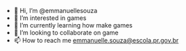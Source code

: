 - 👋 Hi, I’m @emmanuellesouza
- 👀 I’m interested in games
- 🌱 I’m currently learning how make games
- 💞️ I’m looking to collaborate on game
- 📫 How to reach me emmanuelle.souza@escola.pr.gov.br 

<!---
emmanuellesouza/emmanuellesouza is a ✨ special ✨ repository because its `README.md` (this file) appears on your GitHub profile.
You can click the Preview link to take a look at your changes.
--->
